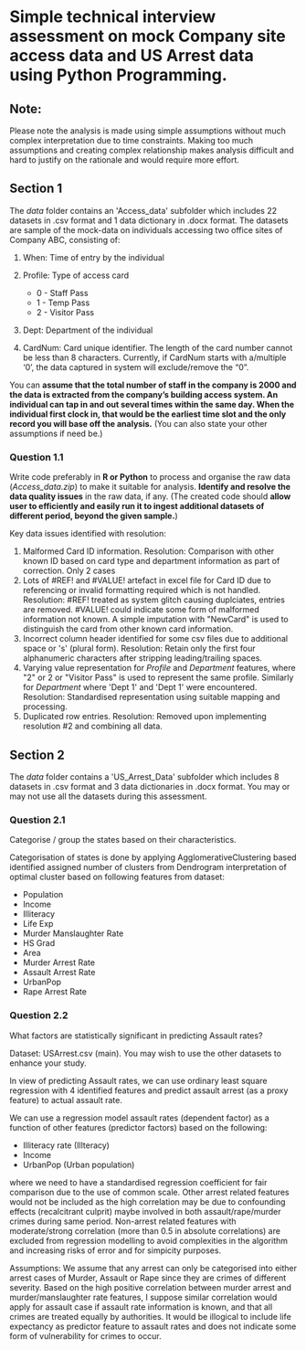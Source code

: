 # Simple technical interview assessment on mock Company site access data and US Arrest data using Python Programming.


## Note:

Please note the analysis is made using simple assumptions without much complex interpretation due to time constraints. Making too much assumptions and creating complex relationship makes analysis difficult and hard to justify on the rationale and would require more effort.

## Section 1

The *data* folder contains an 'Access_data' subfolder which includes 22 datasets in .csv format and 1 data dictionary in .docx format. The datasets are sample of the mock-data on individuals accessing two office sites of Company ABC, consisting of:

1. When: Time of entry by the individual

2. Profile: Type of access card
    -	0 - Staff Pass
    -	1 - Temp Pass
    -	2 - Visitor Pass

3. Dept: Department of the individual

4. CardNum: Card unique identifier. The length of the card number cannot be less than 8 characters. Currently, if CardNum starts with a/multiple ‘0’, the data captured in system will exclude/remove the “0”.

You can **assume that the total number of staff in the company is 2000 and the data is extracted from the company’s building access system. An individual can tap in and out several times within the same day. When the individual first clock in, that would be the earliest time slot and the only record you will base off the analysis.** (You can also state your other assumptions if need be.)

### Question 1.1

Write code preferably in **R or Python** to process and organise the raw data (*Access_data.zip*) to make it suitable for analysis. **Identify and resolve the data quality issues** in the raw data, if any. (The created code should **allow user to efficiently and easily run it to ingest additional datasets of different period, beyond the given sample.**)

Key data issues identified with resolution:
1. Malformed Card ID information. Resolution: Comparison with other known ID based on card type and department information as part of correction. Only 2 cases 
2. Lots of #REF! and #VALUE! artefact in excel file for Card ID due to referencing or invalid formatting required which is not handled. Resolution: #REF! treated as system glitch causing duplciates, entries are removed. #VALUE! could indicate some form of malformed information not known. A simple imputation with "NewCard" is used to distinguish the card from other known card information.
3. Incorrect column header identified for some csv files due to additional space or 's' (plural form). Resolution: Retain only the first four alphanumeric characters after stripping leading/trailing spaces.
4. Varying value representation for *Profile* and *Department* features, where "2" or 2 or "Visitor Pass" is used to represent the same profile. Similarly for *Department* where 'Dept  1' and 'Dept 1' were encountered. Resolution: Standardised representation using suitable mapping and processing.
5. Duplicated row entries. Resolution: Removed upon implementing resolution #2 and combining all data.

## Section 2

The *data* folder contains a 'US_Arrest_Data' subfolder which includes 8 datasets in .csv format and 3 data dictionaries in .docx format. You may or may not use all the datasets during this assessment.

### Question 2.1

Categorise / group the states based on their characteristics.

Categorisation of states is done by applying AgglomerativeClustering based identified assigned number of clusters from Dendrogram interpretation of optimal cluster based on following features from dataset:
- Population
- Income
- Illiteracy
- Life Exp
- Murder Manslaughter Rate 
- HS Grad
- Area
- Murder Arrest Rate
- Assault Arrest Rate
- UrbanPop
- Rape Arrest Rate

### Question 2.2

What factors are statistically significant in predicting Assault rates?

Dataset: USArrest.csv (main). You may wish to use the other datasets to enhance your study.

In view of predicting Assault rates, we can use ordinary least square regression with 4 identified features and predict assault arrest (as a proxy feature) to actual assault rate.

We can use a regression model assault rates (dependent factor) as a function of other features (predictor factors) based on the following:
- Illiteracy rate (Illteracy)
- Income
- UrbanPop (Urban population)

where we need to have a standardised regression coefficient for fair comparison due to the use of common scale. Other arrest related features would not be included as the high correlation may be due to confounding effects (recalcitrant culprit) maybe involved in both assault/rape/murder crimes during same period. Non-arrest related features with moderate/strong correlation (more than 0.5 in absolute correlations) are excluded from regression modelling to avoid complexities in the algorithm and increasing risks of error and for simpicity purposes.

Assumptions: We assume that any arrest can only be categorised into either arrest cases of Murder, Assault or Rape since they are crimes of different severity. Based on the high positive correlation between murder arrest and murder/manslaughter rate features, I suppose similar correlation would apply for assault case if assault rate information is known, and that all crimes are treated equally by authorities. It would be illogical to include life expectancy as predictor feature to assault rates and does not indicate some form of vulnerability for crimes to occur.

